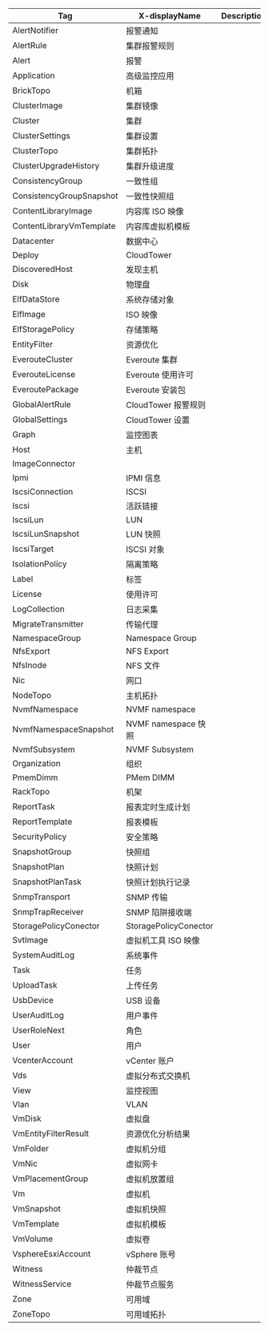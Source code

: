 
  | Tag | X-displayName | Description |
  | ----------- | ----------- |----------- |
  | AlertNotifier  | 报警通知  |   |
  | AlertRule  |集群报警规则   |   |
  | Alert  | 报警  |   |
  | Application  | 高级监控应用  |   |
  | BrickTopo  | 机箱  |   |
  | ClusterImage  | 集群镜像  |   |
  | Cluster  | 集群  |   |
  | ClusterSettings  | 集群设置  |   |
  | ClusterTopo  | 集群拓扑  |   |
  | ClusterUpgradeHistory  | 集群升级进度  |   |
  | ConsistencyGroup  | 一致性组  |   |
  | ConsistencyGroupSnapshot  | 一致性快照组  |   |
  | ContentLibraryImage  | 内容库 ISO 映像  |   |
  | ContentLibraryVmTemplate  | 内容库虚拟机模板  |   |
  | Datacenter  | 数据中心   |   |
  | Deploy  | CloudTower  |   |
  | DiscoveredHost  | 发现主机  |   |
  | Disk  | 物理盘  |   |
  | ElfDataStore  |  系统存储对象 |   |
  | ElfImage  | ISO 映像  |   |
  | ElfStoragePolicy  | 存储策略  |   |
  | EntityFilter  | 资源优化  |   |
  | EverouteCluster  | Everoute 集群  |   |
  | EverouteLicense  | Everoute 使用许可  |   |
  | EveroutePackage  |  Everoute 安装包 |   |
  | GlobalAlertRule  | CloudTower 报警规则 |   |
  | GlobalSettings  | CloudTower 设置  |   |
  | Graph  | 监控图表  |   |
  | Host  | 主机   |   |
  | ImageConnector  |   |   |
  | Ipmi  | IPMI 信息  |   |
  | IscsiConnection  | ISCSI  |   |
  | Iscsi  |  活跃链接  |   |
  | IscsiLun  | LUN  |   |
  | IscsiLunSnapshot  | LUN 快照  |   |
  | IscsiTarget  | ISCSI 对象   |   |
  | IsolationPolicy  | 隔离策略  |   |
  | Label  | 标签  |   |
  | License  | 使用许可  |   |
  | LogCollection  | 日志采集  |   |
  | MigrateTransmitter  | 传输代理  |   |
  | NamespaceGroup  | Namespace Group  |   |
  | NfsExport  | NFS Export  |   |
  | NfsInode  | NFS 文件  |   |
  | Nic  | 网口  |   |
  | NodeTopo  | 主机拓扑  |   |
  | NvmfNamespace  | NVMF namespace   |   |
  | NvmfNamespaceSnapshot  | NVMF namespace 快照  |   |
  | NvmfSubsystem  | NVMF Subsystem   |   |
  | Organization  | 组织  |   |
  | PmemDimm  | PMem DIMM   |   |
  | RackTopo  | 机架  |   |
  | ReportTask  | 报表定时生成计划  |   |
  | ReportTemplate  | 报表模板  |   |
  | SecurityPolicy  | 安全策略  |   |
  | SnapshotGroup  | 快照组  |   |
  | SnapshotPlan  | 快照计划  |   |
  | SnapshotPlanTask  | 快照计划执行记录  |   |
  | SnmpTransport  | SNMP 传输   |   |
  | SnmpTrapReceiver  | SNMP 陷阱接收端  |   |
  | StoragePolicyConector  | StoragePolicyConector  |   |
  | SvtImage  | 虚拟机工具 ISO 映像  |   |
  | SystemAuditLog  | 系统事件  |   |
  | Task  | 任务  |   |
  | UploadTask  | 上传任务  |   |
  | UsbDevice  |  USB 设备  |   |
  | UserAuditLog  | 用户事件  |   |
  | UserRoleNext  | 角色  |   |
  | User  | 用户  |   |
  | VcenterAccount  | vCenter 账户  |   |
  | Vds  | 虚拟分布式交换机  |   |
  | View  | 监控视图  |   |
  | Vlan  | VLAN  |   |
  | VmDisk  | 虚拟盘  |   |
  | VmEntityFilterResult  | 资源优化分析结果  |   |
  | VmFolder  | 虚拟机分组  |   |
  | VmNic  | 虚拟网卡  |   |
  | VmPlacementGroup  | 虚拟机放置组  |   |
  | Vm  | 虚拟机  |   |
  | VmSnapshot  | 虚拟机快照  |   |
  | VmTemplate  | 虚拟机模板  |   |
  | VmVolume  | 虚拟卷  |   |
  | VsphereEsxiAccount  | vSphere 账号  |   |
  | Witness  | 仲裁节点  |   |
  | WitnessService  |  仲裁节点服务 |   |
  | Zone  | 可用域  |   |
  | ZoneTopo  | 可用域拓扑  |   |
  
  